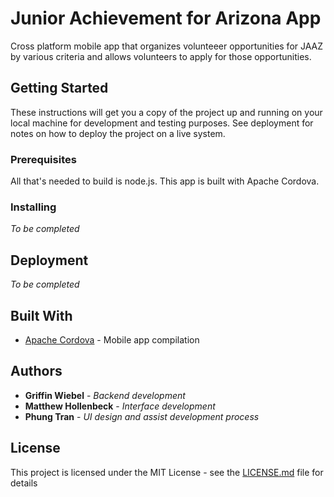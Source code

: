 # Junior Achievement for Arizona App

Cross platform mobile app that organizes volunteeer opportunities for JAAZ by various criteria and allows volunteers to apply for those opportunities.

## Getting Started

These instructions will get you a copy of the project up and running on your local machine for development and testing purposes. See deployment for notes on how to deploy the project on a live system.

### Prerequisites

All that's needed to build is node.js. This app is built with Apache Cordova.

### Installing

_To be completed_

## Deployment

_To be completed_

## Built With

* [Apache Cordova](https://cordova.apache.org/) - Mobile app compilation

## Authors

* **Griffin Wiebel** - *Backend development* 
* **Matthew Hollenbeck** - *Interface development*
* **Phung Tran** - *UI design and assist development process*

## License

This project is licensed under the MIT License - see the [LICENSE.md](LICENSE.md) file for details
